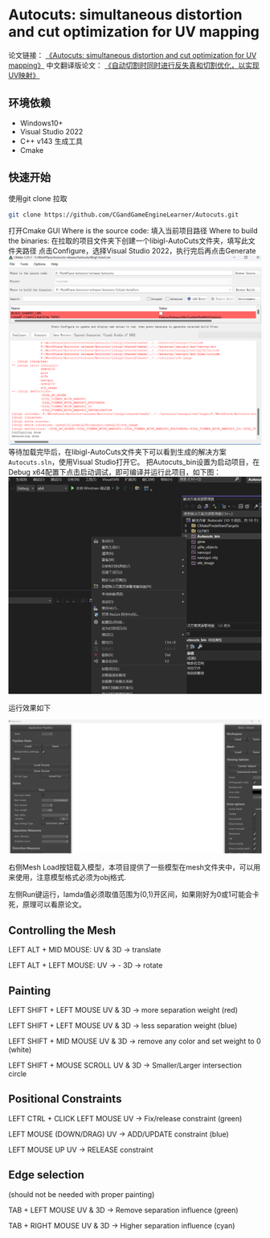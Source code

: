 Autocuts: simultaneous distortion and cut optimization for UV mapping
===================

论文链接：
[《Autocuts: simultaneous distortion and cut optimization for UV mapping》](https://dl.acm.org/doi/10.1145/3130800.3130845)
中文翻译版论文：
[《自动切割时同时进行反失真和切割优化，以实现UV映射》](./docs/自动切割时同时进行反失真和切割优化，以实现%20UV%20映射.md)

## 环境依赖
- Windows10+
- Visual Studio 2022
- C++ v143 生成工具
- Cmake
## 快速开始

使用git clone 拉取
```bash
git clone https://github.com/CGandGameEngineLearner/Autocuts.git
```
打开Cmake GUI
Where is the source code: 填入当前项目路径
Where to build the binaries: 在拉取的项目文件夹下创建一个libigl-AutoCuts文件夹，填写此文件夹路径
点击Configure，选择Visual Studio 2022，执行完后再点击Generate
![Cmake GUI](./illustration/p1.png)
等待加载完毕后，在libigl-AutoCuts文件夹下可以看到生成的解决方案`Autocuts.sln`，使用Visual Studio打开它。
把Autocuts_bin设置为启动项目，在Debug x64配置下点击启动调试，即可编译并运行此项目，如下图：
![Cmake GUI](./illustration/p2.png)

运行效果如下

![运行截图](./illustration/p3.png)

右侧Mesh Load按钮载入模型，本项目提供了一些模型在mesh文件夹中，可以用来使用，注意模型格式必须为obj格式.

左侧Run键运行，lamda值必须取值范围为(0,1)开区间，如果刚好为0或1可能会卡死，原理可以看原论文。

Controlling the Mesh
--------------------
LEFT ALT + MID MOUSE:
	UV & 3D -> translate
	
LEFT ALT + LEFT MOUSE:
	UV -> -
	3D -> rotate
	
Painting
--------
LEFT SHIFT + LEFT MOUSE
	UV & 3D -> more separation weight (red)

LEFT SHIFT + LEFT MOUSE
	UV & 3D -> less separation weight (blue)

LEFT SHIFT + MID MOUSE
	UV & 3D -> remove any color and set weight to 0 (white)

LEFT SHIFT + MOUSE SCROLL
	UV & 3D -> Smaller/Larger intersection circle
	
Positional Constraints
----------------------
LEFT CTRL + CLICK LEFT MOUSE
	UV -> Fix/release constraint (green)
	
LEFT MOUSE (DOWN/DRAG)
	UV -> ADD/UPDATE constraint (blue)
	
LEFT MOUSE UP
	UV -> RELEASE constraint
	
Edge selection
--------------
(should not be needed with proper painting)
	
TAB + LEFT MOUSE
	UV & 3D -> Remove separation influence (green)
	
TAB + RIGHT MOUSE
	UV & 3D -> Higher separation influence (cyan)
